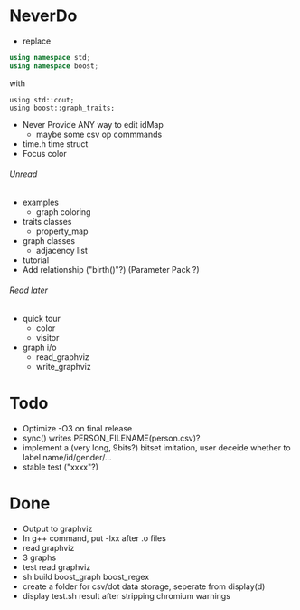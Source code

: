 # NeverDo

* replace

```c++
using namespace std;
using namespace boost;
```

with

```
using std::cout;
using boost::graph_traits;
```


* Never Provide ANY way to edit idMap
	* maybe some csv op commmands
* time.h time struct
* Focus color

###### Unread

* examples
	* graph coloring
* traits classes
	* property_map
* graph classes
	* adjacency list
* tutorial
* Add relationship ("birth()"?) (Parameter Pack ?)

###### Read later

* quick tour
	* color
	* visitor
* graph i/o
	* read_graphviz
	* write_graphviz

# Todo

* Optimize -O3 on final release
* sync() writes PERSON_FILENAME(person.csv)?
* implement a (very long, 9bits?) bitset imitation, user deceide whether to label name/id/gender/...
* stable test ("xxxx"?)

# Done

* Output to graphviz
* In g++ command, put -lxx after .o files
* read graphviz
* 3 graphs
* test read graphviz
* sh build boost_graph boost_regex
* create a folder for csv/dot data storage, seperate from display(d)
* display test.sh result after stripping chromium warnings


